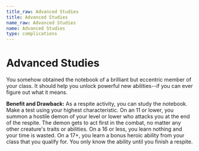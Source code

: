 ```yaml
---
title_raw: Advanced Studies
title: Advanced Studies
name_raw: Advanced Studies
name: Advanced Studies
type: complications
---
```


# Advanced Studies

You somehow obtained the notebook of a brilliant but eccentric member of your class. It should help you unlock powerful new abilities--if you can ever figure out what it means.

**Benefit and Drawback:** As a respite activity, you can study the notebook. Make a test using your highest characteristic. On an 11 or lower, you summon a hostile demon of your level or lower who attacks you at the end of the respite. The demon gets to act first in the combat, no matter any other creature's traits or abilities. On a 16 or less, you learn nothing and your time is wasted. On a 17+, you learn a bonus heroic ability from your class that you qualify for. You only know the ability until you finish a respite.
